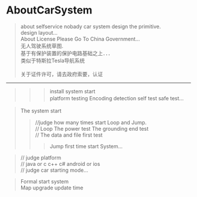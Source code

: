 # AboutCarSystem
>about selfservice nobady car system design the primitive.           </br>
>design layout...                                                    </br>
>About License Please Go To China Government...                      </br>
>无人驾驶系统草图.                                                     </br>
>基于有保护装置的保护电路基础之上．．．                                   </br>
>类似于特斯拉Tesla导航系统                                              </br>   
>关于证件许可，请去政府索要，认证                                         </br>
__________________________________________________________________________________

>>>>
>>>install system start                                             </br>
>> platform testing  Encoding detection  self test  safe test...  　</br>
> 

> The system start                                                 　</br>
>>//judge how many times start Loop and Jump.                       </br>
>>// Loop The power test   The grounding end test                   </br>
>>// The data and file first test                                   </br>
>>> Jump first time start System...                                  </br>

>// judge platform                                                 </br>
>// java or c c++ c#    android or ios                             </br>
>// judge car starting mode...                                     </br>

>Formal start system                                               </br>
>Map upgrade update time                                           </br>




